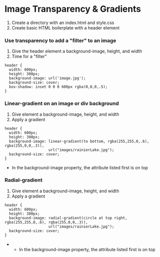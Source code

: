 # Image Transparency & Gradients
1. Create a directory with an index.html and style.css
2. Create basic HTML boilerplate with a header element

### Use transparency to add a "filter" to an image
1. Give the header element a background-image, height, and width
2. Time for a "filter"
```
header {
  width: 600px;
  height: 300px;
  background-image: url('image.jpg');
  background-size: cover;
  box-shadow: inset 0 0 0 600px rgba(0,0,0,.5);
}
```
### Linear-gradient on an image or div background
1. Give element a background-image, height, and width
2. Apply a gradient
```
header {
  width: 600px;
  height: 300px;
  background-image: linear-gradient(to bottom, rgba(255,255,0,.6), rgba(255,0,0,.3)),
                    url("images/rainierLake.jpg");
  background-size: cover;
}
```
- In the background-image property, the attribute listed first is on top

### Radial-gradient
1. Give element a background-image, height, and width
2. Apply a gradient
```
header {
  width: 600px;
  height: 300px;
  background-image: radial-gradient(circle at top right, rgba(255,255,0,.6), rgba(255,0,0,.3)),
                    url("images/rainierLake.jpg");
  background-size: cover;
}
```
- - In the background-image property, the attribute listed first is on top
